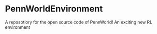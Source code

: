 # PennWorldEnvironment
A reposotiory for the open source code of PennWorld! An exciting new RL environment 

